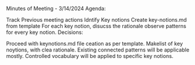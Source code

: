 
Minutes of Meeting - 3/14/2024
Agenda:

Track Previous meeting actions
Idntify Key notions
Create key-notions.md from template
For each key notion, disucss the rationale
observe patterns for every key notion.
Decisions:

Proceed with keynotions.md file ceation as per template.
Makelist of key noytions, with clea rationale.
Existing connected patterns will be applicable mostly.
Controlled vocabulary will be applied to specific key notions.
